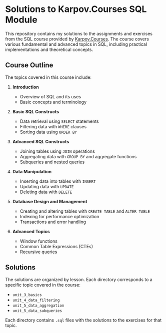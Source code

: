 # Solutions to Karpov.Courses SQL Module

This repository contains my solutions to the assignments and exercises from the SQL course provided by [Karpov.Courses](https://lab.karpov.courses/learning/152/module/1762/lesson/17931/51793/251371/). The course covers various fundamental and advanced topics in SQL, including practical implementations and theoretical concepts.

## Course Outline

The topics covered in this course include:

1. **Introduction**
   - Overview of SQL and its uses
   - Basic concepts and terminology

2. **Basic SQL Constructs**
   - Data retrieval using `SELECT` statements
   - Filtering data with `WHERE` clauses
   - Sorting data using `ORDER BY`

3. **Advanced SQL Constructs**
   - Joining tables using `JOIN` operations
   - Aggregating data with `GROUP BY` and aggregate functions
   - Subqueries and nested queries

4. **Data Manipulation**
   - Inserting data into tables with `INSERT`
   - Updating data with `UPDATE`
   - Deleting data with `DELETE`

5. **Database Design and Management**
   - Creating and altering tables with `CREATE TABLE` and `ALTER TABLE`
   - Indexing for performance optimization
   - Transactions and error handling

6. **Advanced Topics**
   - Window functions
   - Common Table Expressions (CTEs)
   - Recursive queries

## Solutions

The solutions are organized by lesson. Each directory corresponds to a specific topic covered in the course:

- `unit_3_basics`
- `unit_4_data_filtering`
- `unit_5_data_aggregation`
- `unit_5_data_subqueries`

Each directory contains `.sql` files with the solutions to the exercises for that topic.
